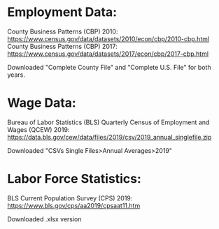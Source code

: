 # Employment Data:
County Business Patterns (CBP) 2010: https://www.census.gov/data/datasets/2010/econ/cbp/2010-cbp.html  
County Business Patterns (CBP) 2017: https://www.census.gov/data/datasets/2017/econ/cbp/2017-cbp.html  

Downloaded "Complete County File" and "Complete U.S. File" for both years.  

# Wage Data:
Bureau of Labor Statistics (BLS) Quarterly Census of Employment and Wages (QCEW) 2019: https://data.bls.gov/cew/data/files/2019/csv/2019_annual_singlefile.zip   

Downloaded "CSVs Single Files>Annual Averages>2019"  

# Labor Force Statistics:  
BLS Current Population Survey (CPS) 2019: https://www.bls.gov/cps/aa2019/cpsaat11.htm  

Downloaded .xlsx version

